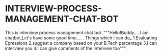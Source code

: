 # INTERVIEW-PROCESS-MANAGEMENT-CHAT-BOT
This is interview process management chat bot. 
 """Hello!Buddy....
I am chatbot,Let's have some good time......
Things which I can do_
1.Evaluating Epressions
2.suggest a company based on your B.Tech percentage
3.I can interview you
4.I can give comments of the interview too""".

